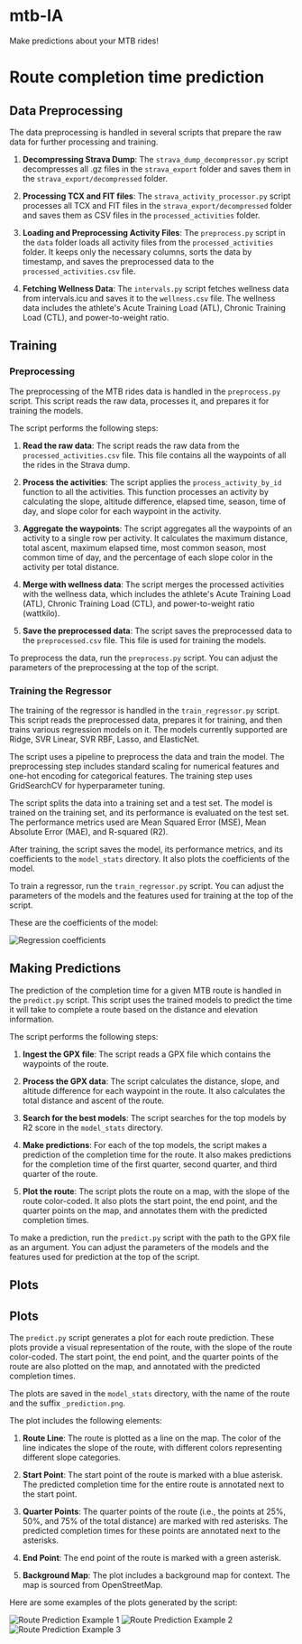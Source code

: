 # mtb-IA

Make predictions about your MTB rides!

# Route completion time prediction

## Data Preprocessing

The data preprocessing is handled in several scripts that prepare the raw data for further processing and training.

1. **Decompressing Strava Dump**: The `strava_dump_decompressor.py` script decompresses all .gz files in the `strava_export` folder and saves them in the `strava_export/decompressed` folder.

2. **Processing TCX and FIT files**: The `strava_activity_processor.py` script processes all TCX and FIT files in the `strava_export/decompressed` folder and saves them as CSV files in the `processed_activities` folder.

3. **Loading and Preprocessing Activity Files**: The `preprocess.py` script in the `data` folder loads all activity files from the `processed_activities` folder. It keeps only the necessary columns, sorts the data by timestamp, and saves the preprocessed data to the `processed_activities.csv` file.

4. **Fetching Wellness Data**: The `intervals.py` script fetches wellness data from intervals.icu and saves it to the `wellness.csv` file. The wellness data includes the athlete's Acute Training Load (ATL), Chronic Training Load (CTL), and power-to-weight ratio.


## Training

### Preprocessing

The preprocessing of the MTB rides data is handled in the `preprocess.py` script. This script reads the raw data, processes it, and prepares it for training the models.

The script performs the following steps:

1. **Read the raw data**: The script reads the raw data from the `processed_activities.csv` file. This file contains all the waypoints of all the rides in the Strava dump.

2. **Process the activities**: The script applies the `process_activity_by_id` function to all the activities. This function processes an activity by calculating the slope, altitude difference, elapsed time, season, time of day, and slope color for each waypoint in the activity.

3. **Aggregate the waypoints**: The script aggregates all the waypoints of an activity to a single row per activity. It calculates the maximum distance, total ascent, maximum elapsed time, most common season, most common time of day, and the percentage of each slope color in the activity per total distance.

4. **Merge with wellness data**: The script merges the processed activities with the wellness data, which includes the athlete's Acute Training Load (ATL), Chronic Training Load (CTL), and power-to-weight ratio (wattkilo).

5. **Save the preprocessed data**: The script saves the preprocessed data to the `preprocessed.csv` file. This file is used for training the models.

To preprocess the data, run the `preprocess.py` script. You can adjust the parameters of the preprocessing at the top of the script.

### Training the Regressor

The training of the regressor is handled in the `train_regressor.py` script. This script reads the preprocessed data,
prepares it for training, and then trains various regression models on it. The models currently supported are Ridge, SVR
Linear, SVR RBF, Lasso, and ElasticNet.

The script uses a pipeline to preprocess the data and train the model. The preprocessing step includes standard scaling
for numerical features and one-hot encoding for categorical features. The training step uses GridSearchCV for
hyperparameter tuning.

The script splits the data into a training set and a test set. The model is trained on the training set, and its
performance is evaluated on the test set. The performance metrics used are Mean Squared Error (MSE), Mean Absolute
Error (MAE), and R-squared (R2).

After training, the script saves the model, its performance metrics, and its coefficients to the `model_stats`
directory. It also plots the coefficients of the model.

To train a regressor, run the `train_regressor.py` script. You can adjust the parameters of the models and the features
used for training at the top of the script.

These are the coefficients of the model:

![Regression coefficients](route_completion_time/model_stats/Lasso_coefs.png)


## Making Predictions

The prediction of the completion time for a given MTB route is handled in the `predict.py` script. This script uses the trained models to predict the time it will take to complete a route based on the distance and elevation information.

The script performs the following steps:

1. **Ingest the GPX file**: The script reads a GPX file which contains the waypoints of the route.

2. **Process the GPX data**: The script calculates the distance, slope, and altitude difference for each waypoint in the route. It also calculates the total distance and ascent of the route.

3. **Search for the best models**: The script searches for the top models by R2 score in the `model_stats` directory.

4. **Make predictions**: For each of the top models, the script makes a prediction of the completion time for the route. It also makes predictions for the completion time of the first quarter, second quarter, and third quarter of the route.

5. **Plot the route**: The script plots the route on a map, with the slope of the route color-coded. It also plots the start point, the end point, and the quarter points on the map, and annotates them with the predicted completion times.

To make a prediction, run the `predict.py` script with the path to the GPX file as an argument. You can adjust the parameters of the models and the features used for prediction at the top of the script.

## Plots

## Plots

The `predict.py` script generates a plot for each route prediction. These plots provide a visual representation of the route, with the slope of the route color-coded. The start point, the end point, and the quarter points of the route are also plotted on the map, and annotated with the predicted completion times.

The plots are saved in the `model_stats` directory, with the name of the route and the suffix `_prediction.png`.

The plot includes the following elements:

1. **Route Line**: The route is plotted as a line on the map. The color of the line indicates the slope of the route, with different colors representing different slope categories.

2. **Start Point**: The start point of the route is marked with a blue asterisk. The predicted completion time for the entire route is annotated next to the start point.

3. **Quarter Points**: The quarter points of the route (i.e., the points at 25%, 50%, and 75% of the total distance) are marked with red asterisks. The predicted completion times for these points are annotated next to the asterisks.

4. **End Point**: The end point of the route is marked with a green asterisk.

5. **Background Map**: The plot includes a background map for context. The map is sourced from OpenStreetMap.

Here are some examples of the plots generated by the script:

![Route Prediction Example 1](route_completion_time/model_stats/bokeron-bike-race-2023-1-vuelta.gpx_prediction.png)
![Route Prediction Example 2](route_completion_time/model_stats/ruta_balcon_axarquia.gpx_prediction.png)
![Route Prediction Example 3](route_completion_time/model_stats/v-rural-race-mijas-mtb.gpx_prediction.png)
